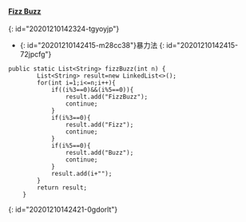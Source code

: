 #### [Fizz Buzz](https://leetcode-cn.com/problems/fizz-buzz/)
{: id="20201210142324-tgyoyjp"}

* {: id="20201210142415-m28cc38"}暴力法
{: id="20201210142415-72jpcfg"}

```
public static List<String> fizzBuzz(int n) {
        List<String> result=new LinkedList<>();
        for(int i=1;i<=n;i++){
            if((i%3==0)&&(i%5==0)){
                result.add("FizzBuzz");
                continue;
            }
            if(i%3==0){
                result.add("Fizz");
                continue;
            }
            if(i%5==0){
                result.add("Buzz");
                continue;
            }
            result.add(i+"");
        }
        return result;
    }
```
{: id="20201210142421-0gdorlt"}
